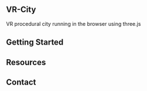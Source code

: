 ## VR-City

VR procedural city running in the browser using three.js

## Getting Started

## Resources

## Contact
